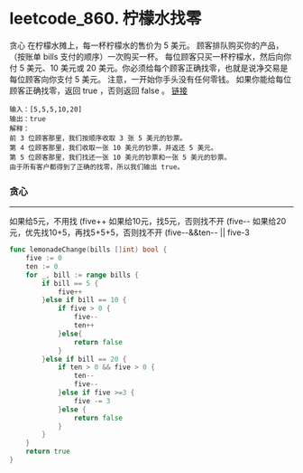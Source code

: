 # leetcode_860. 柠檬水找零

贪心
在柠檬水摊上，每一杯柠檬水的售价为 5 美元。
顾客排队购买你的产品，（按账单 bills 支付的顺序）一次购买一杯。
每位顾客只买一杯柠檬水，然后向你付 5 美元、10 美元或 20 美元。你必须给每个顾客正确找零，也就是说净交易是每位顾客向你支付 5 美元。
注意，一开始你手头没有任何零钱。
如果你能给每位顾客正确找零，返回 true ，否则返回 false 。
[链接](https://leetcode-cn.com/problems/lemonade-change)
```
输入：[5,5,5,10,20]
输出：true
解释：
前 3 位顾客那里，我们按顺序收取 3 张 5 美元的钞票。
第 4 位顾客那里，我们收取一张 10 美元的钞票，并返还 5 美元。
第 5 位顾客那里，我们找还一张 10 美元的钞票和一张 5 美元的钞票。
由于所有客户都得到了正确的找零，所以我们输出 true。
```
### 贪心

---

 如果给5元，不用找 (five++
 如果给10元，找5元，否则找不开  (five--
 如果给20元，优先找10+5，再找5+5+5，否则找不开 (five--&&ten-- || five-3
```go
func lemonadeChange(bills []int) bool {
    five := 0
    ten := 0
    for _, bill := range bills {
        if bill == 5 {
            five++
        }else if bill == 10 {
            if five > 0 {
                five--
                ten++
            }else{
                return false
            }
        }else if bill == 20 {
            if ten > 0 && five > 0 {
                ten--
                five--
            }else if five >=3 {
                five -= 3
            }else {
                return false
            }
        }
    }
    return true
}
```


